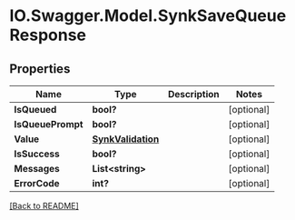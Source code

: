 # IO.Swagger.Model.SynkSaveQueueResponse
## Properties

Name | Type | Description | Notes
------------ | ------------- | ------------- | -------------
**IsQueued** | **bool?** |  | [optional] 
**IsQueuePrompt** | **bool?** |  | [optional] 
**Value** | [**SynkValidation**](SynkValidation.md) |  | [optional] 
**IsSuccess** | **bool?** |  | [optional] 
**Messages** | **List&lt;string&gt;** |  | [optional] 
**ErrorCode** | **int?** |  | [optional] 

 [[Back to README]](../README.md)

